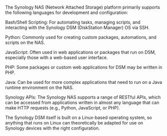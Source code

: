 The Synology NAS (Network Attached Storage) platform primarily supports the following languages for development and configuration:

Bash/Shell Scripting: For automating tasks, managing scripts, and interacting with the Synology DSM (DiskStation Manager) OS via SSH.

Python: Commonly used for creating custom packages, automations, and scripts on the NAS.

JavaScript: Often used in web applications or packages that run on DSM, especially those with a web-based user interface.

PHP: Some packages or custom web applications for DSM may be written in PHP.

Java: Can be used for more complex applications that need to run on a Java runtime environment on the NAS.

Synology APIs: The Synology NAS supports a range of RESTful APIs, which can be accessed from applications written in almost any language that can make HTTP requests (e.g., Python, JavaScript, or PHP).

The Synology DSM itself is built on a Linux-based operating system, so anything that runs on Linux can theoretically be adapted for use on Synology devices with the right configuration.
